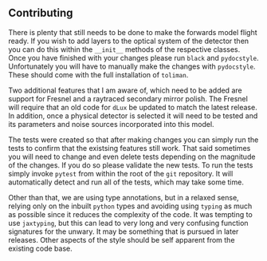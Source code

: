 ## Contributing
There is plenty that still needs to be done to make the forwards model flight 
ready. If you wish to add layers to the optical system of the detector then 
you can do this within the `__init__` methods of the respective classes. 
Once you have finished with your changes please run `black` and `pydocstyle`.
Unfortunately you will have to manually make the changes with `pydocstyle`. 
These should come with the full installation of `toliman`.

Two additional features that I am aware of, which need to be added are support 
for Fresnel and a raytraced secondary mirror polish. The Fresnel will require
that an old code for `dLux` be updated to match the latest release. In addition,
once a physical detector is selected it will need to be tested and its 
parameters and noise sources incorporated into this model. 

The tests were created so that after making changes you can simply run the tests
to confirm that the existsing features still work. That said sometimes you will 
need to change and even delete tests depending on the magnitude of the changes.
If you do so please validate the new tests. To run the tests simply invoke 
`pytest` from within the root of the `git` repository. It will automatically 
detect and run all of the tests, which may take some time. 

Other than that, we are using type annotations, but in a relaxed sense, relying 
only on the inbuilt `python` types and avoiding using `typing` as much as 
possible since it reduces the complexity of the code. It was tempting to 
use `jaxtyping`, but this can lead to very long and very confusing function 
signatures for the unwary. It may be something that is pursued in later 
releases. Other aspects of the style should be self apparent from the 
existing code base. 
